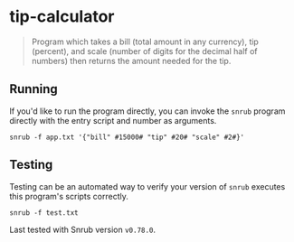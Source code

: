 # tip-calculator

> Program which takes a bill (total amount in any currency), tip (percent), and
> scale (number of digits for the decimal half of numbers) then returns the
> amount needed for the tip.

## Running

If you'd like to run the program directly, you can invoke the `snrub` program
directly with the entry script and number as arguments.

    snrub -f app.txt '{"bill" #15000# "tip" #20# "scale" #2#}'

## Testing

Testing can be an automated way to verify your version of `snrub` executes this
program's scripts correctly.

    snrub -f test.txt

Last tested with Snrub version `v0.78.0`.
